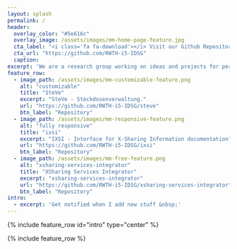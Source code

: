 ```yaml
---
layout: splash
permalink: /
header:
  overlay_color: "#5e616c"
  overlay_image: /assets/images/mm-home-page-feature.jpg
  cta_label: "<i class='fa fa-download'></i> Visit our Github Repository"
  cta_url: "https://github.com/RWTH-i5-IDSG"
  caption:
excerpt: 'We are a research group working on ideas and projects for personal intermodal mobility and e-mobility.'
feature_row:
  - image_path: /assets/images/mm-customizable-feature.png
    alt: "customizable"
    title: "SteVe"
    excerpt: "SteVe - Steckdosenverwaltung."
    url: "https://github.com/RWTH-i5-IDSG/steve"
    btn_label: "Repository"
  - image_path: /assets/images/mm-responsive-feature.png
    alt: "fully responsive"
    title: "ixsi"
    excerpt: "IXSI - Interface for X-Sharing Information documentation"
    url: "https://github.com/RWTH-i5-IDSG/ixsi"
    btn_label: "Repository"
  - image_path: /assets/images/mm-free-feature.png
    alt: "xsharing-services-integrator"
    title: "XSharing Services Integrator"
    excerpt: "xsharing-services-integrator"
    url: "https://github.com/RWTH-i5-IDSG/xsharing-services-integrator"
    btn_label: "Repository"
intro:
  - excerpt: 'Get notified when I add new stuff &nbsp;'
---
```


{% include feature_row id="intro" type="center" %}

{% include feature_row %}
